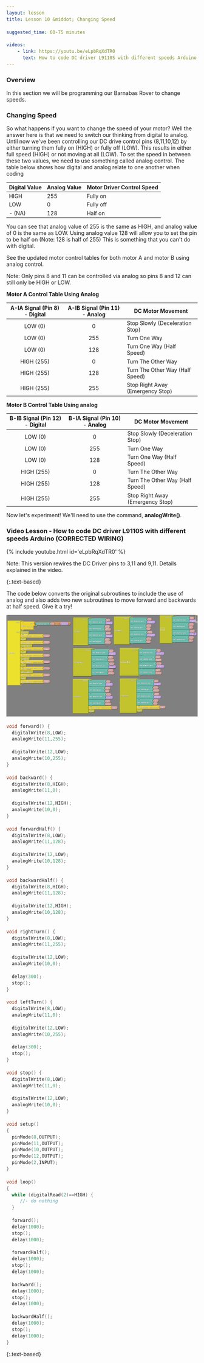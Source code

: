 ```yaml
---
layout: lesson
title: Lesson 10 &middot; Changing Speed

suggested_time: 60-75 minutes  

videos:
    - link: https://youtu.be/eLpbRqXdTR0
      text: How to code DC driver L9110S with different speeds Arduino (CORRECTED WIRING)
---
```


### Overview

In this section we will be programming our Barnabas Rover to change speeds.

### Changing Speed

So what happens if you want to change the speed of your motor?  Well the answer here is that we need to switch our thinking from digital to analog.  Until now we've been controlling our DC drive control pins (8,11,10,12) by either turning them fully on (HIGH) or fully off (LOW).  This results in either full speed (HIGH) or not moving at all (LOW).  To set the speed in between these two values, we need to use something called analog control.  The table below shows how digital and analog relate to one another when coding

| Digital Value | Analog Value | Motor Driver Control Speed |
| ------------- | ------------ | -------------------------- |
| HIGH          | 255          | Fully on                   |
| LOW           | 0            | Fully off                  |
| - (NA)        | 128          | Half on                    |

You can see that analog value of 255 is the same as HIGH, and analog value of 0 is the same as LOW.  Using analog value 128 will allow you to set the pin to be half on (Note: 128 is half of 255)  This is something that you can't do with digital.  

See the updated motor control tables for both motor A and motor B using analog control.  

Note: Only pins 8 and 11 can be controlled via analog so pins 8 and 12 can still only be HIGH or LOW.  

**Motor A Control Table Using Analog**

| A-IA Signal (Pin 8) - Digital | A-IB Signal (Pin 11) - Analog | DC Motor Movement                |
| :---------------------------: | :---------------------------: | -------------------------------- |
|            LOW (0)            |               0               | Stop Slowly (Deceleration Stop)  |
|            LOW (0)            |              255              | Turn One Way                     |
|            LOW (0)            |              128              | Turn One Way (Half Speed)        |
|          HIGH (255)           |               0               | Turn The Other Way               |
|          HIGH (255)           |              128              | Turn The Other Way (Half Speed)  |
|          HIGH (255)           |              255              | Stop Right Away (Emergency Stop) |

**Motor B Control Table Using analog**

| B-IB Signal (Pin 12) - Digital | B-IA Signal (Pin 10) - Analog | DC Motor Movement                |
| :----------------------------: | :---------------------------: | -------------------------------- |
|            LOW (0)             |               0               | Stop Slowly (Deceleration Stop)  |
|            LOW (0)             |              255              | Turn One Way                     |
|            LOW (0)             |              128              | Turn One Way  (Half Speed)       |
|           HIGH (255)           |               0               | Turn The Other Way               |
|           HIGH (255)           |              128              | Turn The Other Way (Half Speed)  |
|           HIGH (255)           |              255              | Stop Right Away (Emergency Stop) |

Now let's experiment!  We'll need to use the command, **analogWrite()**.



<div markdown = "1">


### Video Lesson - How to code DC driver L9110S with different speeds Arduino (CORRECTED WIRING)

{% include youtube.html id='eLpbRqXdTR0' %}

Note: This version rewires the DC Driver pins to 3,11 and 9,11.  Details explained in the video.

</div>{:.text-based}



The code below converts the original subroutines to include the use of analog and also adds two new subroutines to move forward and backwards at half speed.  Give it a try!

<img src="halfspeedardu.png" alt="fig-6_0" style="zoom:100%;" class="image center block-based" />

```c
void forward() {
  digitalWrite(8,LOW);
  analogWrite(11,255);

  digitalWrite(12,LOW);
  analogWrite(10,255);
}

void backward() {
  digitalWrite(8,HIGH);
  analogWrite(11,0);

  digitalWrite(12,HIGH);
  analogWrite(10,0);
}

void forwardHalf() {
  digitalWrite(8,LOW);
  analogWrite(11,128);

  digitalWrite(12,LOW);
  analogWrite(10,128);
}

void backwardHalf() {
  digitalWrite(8,HIGH);
  analogWrite(11,128);

  digitalWrite(12,HIGH);
  analogWrite(10,128);
}

void rightTurn() {
  digitalWrite(8,LOW);
  analogWrite(11,255);

  digitalWrite(12,LOW);
  analogWrite(10,0);
  
  delay(300);
  stop();
}

void leftTurn() {
  digitalWrite(8,LOW);
  analogWrite(11,0);

  digitalWrite(12,LOW);
  analogWrite(10,255);
  
  delay(300);
  stop();
}

void stop() {
  digitalWrite(8,LOW);
  analogWrite(11,0);

  digitalWrite(12,LOW);
  analogWrite(10,0);
}

void setup()
{
  pinMode(8,OUTPUT);
  pinMode(11,OUTPUT);
  pinMode(10,OUTPUT);
  pinMode(12,OUTPUT);
  pinMode(2,INPUT);
}

void loop()
{
  while (digitalRead(2)==HIGH) {
     //- do nothing
  }
 
  forward();
  delay(1000);
  stop();
  delay(1000);
  
  forwardHalf();
  delay(1000);
  stop();
  delay(1000);
  
  backward();
  delay(1000);
  stop();
  delay(1000);

  backwardHalf();
  delay(1000);
  stop();
  delay(1000);
}
```
{:.text-based}

